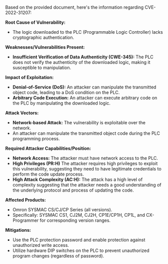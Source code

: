 Based on the provided document, here's the information regarding CVE-2022-31207:

**Root Cause of Vulnerability:**
*   The logic downloaded to the PLC (Programmable Logic Controller) lacks cryptographic authentication.

**Weaknesses/Vulnerabilities Present:**
*   **Insufficient Verification of Data Authenticity (CWE-345):** The PLC does not verify the authenticity of the downloaded logic, making it susceptible to manipulation.

**Impact of Exploitation:**
*   **Denial-of-Service (DoS):** An attacker can manipulate the transmitted object code, leading to a DoS condition on the PLC.
*   **Arbitrary Code Execution:** An attacker can execute arbitrary code on the PLC by manipulating the downloaded logic.

**Attack Vectors:**
*   **Network-based Attack:** The vulnerability is exploitable over the network.
*   An attacker can manipulate the transmitted object code during the PLC programming process.

**Required Attacker Capabilities/Position:**
*   **Network Access:** The attacker must have network access to the PLC.
*   **High Privileges (PR:H)** The attacker requires high privileges to exploit this vulnerability, suggesting they need to have legitimate credentials to perform the code update process.
*   **High Attack Complexity (AC:H):** The attack has a high level of complexity suggesting that the attacker needs a good understanding of the underlying protocol and process of updating the code.

**Affected Products:**
*   Omron SYSMAC CS/CJ/CP Series (all versions).
* Specifically: SYSMAC CS1, CJ2M, CJ2H, CP1E/CP1H, CP1L, and CX-Programmer for corresponding version ranges.

**Mitigations:**
*   Use the PLC protection password and enable protection against unauthorized write access.
*   Utilize hardware DIP switches on the PLC to prevent unauthorized program changes (regardless of password).